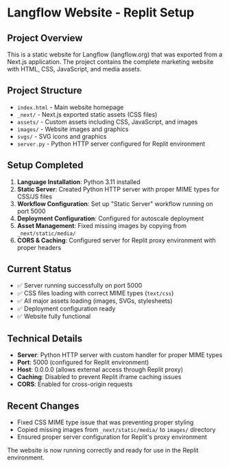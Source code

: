 # Langflow Website - Replit Setup

## Project Overview
This is a static website for Langflow (langflow.org) that was exported from a Next.js application. The project contains the complete marketing website with HTML, CSS, JavaScript, and media assets.

## Project Structure
- `index.html` - Main website homepage
- `_next/` - Next.js exported static assets (CSS files)
- `assets/` - Custom assets including CSS, JavaScript, and images
- `images/` - Website images and graphics
- `svgs/` - SVG icons and graphics
- `server.py` - Python HTTP server configured for Replit environment

## Setup Completed
1. **Language Installation**: Python 3.11 installed
2. **Static Server**: Created Python HTTP server with proper MIME types for CSS/JS files
3. **Workflow Configuration**: Set up "Static Server" workflow running on port 5000
4. **Deployment Configuration**: Configured for autoscale deployment
5. **Asset Management**: Fixed missing images by copying from `_next/static/media/`
6. **CORS & Caching**: Configured server for Replit proxy environment with proper headers

## Current Status
- ✅ Server running successfully on port 5000
- ✅ CSS files loading with correct MIME types (`text/css`)
- ✅ All major assets loading (images, SVGs, stylesheets)
- ✅ Deployment configuration ready
- ✅ Website fully functional

## Technical Details
- **Server**: Python HTTP server with custom handler for proper MIME types
- **Port**: 5000 (configured for Replit environment)
- **Host**: 0.0.0.0 (allows external access through Replit proxy)
- **Caching**: Disabled to prevent Replit iframe caching issues
- **CORS**: Enabled for cross-origin requests

## Recent Changes
- Fixed CSS MIME type issue that was preventing proper styling
- Copied missing images from `_next/static/media/` to `images/` directory
- Ensured proper server configuration for Replit's proxy environment

The website is now running correctly and ready for use in the Replit environment.